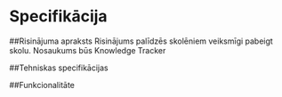 # Specifikācija

##Risinājuma apraksts
Risinājums palīdzēs skolēniem veiksmīgi pabeigt skolu. Nosaukums būs Knowledge Tracker

##Tehniskas specifikācijas

##Funkcionalitāte
